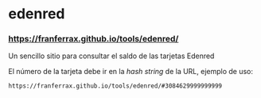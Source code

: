 # edenred

### https://franferrax.github.io/tools/edenred/

Un sencillo sitio para consultar el saldo de las tarjetas Edenred

El número de la tarjeta debe ir en la _hash string_ de la URL, ejemplo de uso:

```
https://franferrax.github.io/tools/edenred/#3084629999999999
```
